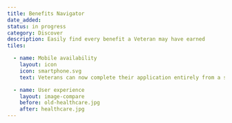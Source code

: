 ```yaml
---
title: Benefits Navigator
date_added:
status: in progress
category: Discover
description: Easily find every benefit a Veteran may have earned
tiles:

  - name: Mobile availability
    layout: icon
    icon: smartphone.svg
    text: Veterans can now complete their application entirely from a smartphone

  - name: User experience
    layout: image-compare
    before: old-healthcare.jpg
    after: healthcare.jpg
---
```

